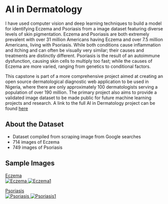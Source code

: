 # AI in Dermatology

I have used computer vision and deep learning techniques to build a model for identifying Eczema and Psoriasis from a image dataset featuring diverse levels of skin pigmentation. Eczema and Psoriasis are both extremely prevalent with over 31 million Americans having Eczema and over 7.5 million Americans, living with Psoriasis. While both conditions cause inflammation and itching and can often be visually very similar; their causes and treatments are distinctly different. Psoriasis is the result of an autoimmune dysfunction, causing skin cells to multiply too fast; while the causes of Eczema are more varied, ranging from genetics to conditional factors. 

This capstone is part of a more comprehensive project aimed at creating an open source dermatological diagnostic web application to be used in Nigeria, where there are only approximately 100 dermatologists serving a population of over 190 million. The primary project also aims to provide a validated image dataset to be made public for future machine learning projects and research. A link to the full AI in Dermatology project can be found [here](https://www.aidermatology.org/)

## About the Dataset
-  Dataset compiled from scraping image from Google searches
-  714 images of Eczema
-  749 images of Psoriasis

## Sample Images
<ins>Eczema<ins/>
<br />  ![Eczema](https://lh6.googleusercontent.com/YoNWyEI6KTBUoFD7e6LviZzuRRNlFyWs8ju-Dcbis1w-SNkIsbBulGiCQUclrDXV518C_qiVfYFPKBJ4MviAscLbvlSKINLeJqbvpuY) ![Eczema1](https://lh6.googleusercontent.com/9iRGbEXtXuXyKJOkdXQGg0sY_3LBDMC7_OHB5XcMQDCy3AK3nV5aHIVjr17JwpZgJV_ZaLa3g8bskvFSl1wrPu9R3skJ_7jxxkT9Ss0)
 
 <ins>Psoriasis<ins/>
  <br /> ![Psoriasis](https://lh3.googleusercontent.com/oM3CwxACaDAw1XdrrXPRPWfdjcofkC270PI6zmgp9mkfedvZfH1QmmVauJ483RfD5832mXjDWvnbMMrgcu9PECBSPqOH-OaERXyNqBA) ![Psoriasis1](https://lh6.googleusercontent.com/1oKImDBIM71Y6lgQa5VceK0kaEsd5PncOPCTz_mbftyBrQhtdPXJmr3KmR-22D174j_1xgCDqdWznKIS5v6IDAyWPnZTsD_tXLt7t6RfaNzVAGc3mIE54dVAupaMXR8FDXHYL1KAfWo)
